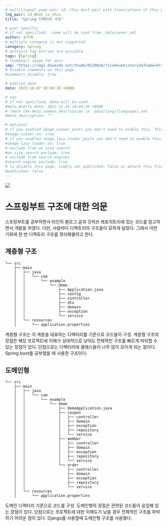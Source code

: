 ```yaml
---
# multilingual page pair id, this must pair with translations of this page. (This name must be unique)
lng_pair: id_What_is_this
title: "Spring 디렉터리 구조"

# post specific
# if not specified, .name will be used from _data/owner.yml
author: 공지혁
# multiple category is not supported
category: Spring
# multiple tag entries are possible
tags: [Spring]
# thumbnail image for post
img: "https://img1.daumcdn.net/thumb/R1280x0/?scode=mtistory2&fname=https%3A%2F%2Ft1.daumcdn.net%2Fcfile%2Ftistory%2F9941A1385B99240D2E"
# disable comments on this page
#comments_disable: true

# publish date
date: 2022-10-07 10:04:30 +0900

# seo
# if not specified, date will be used.
#meta_modify_date: 2022-11-25 10:04:30 +0900
# check the meta_common_description in _data/lang/[language].yml
#meta_description: ""

# optional
# if you enabled image_viewer_posts you don't need to enable this. This is only if image_viewer_posts = false
#image_viewer_on: true
# if you enabled image_lazy_loader_posts you don't need to enable this. This is only if image_lazy_loader_posts = false
#image_lazy_loader_on: true
# exclude from on site search
#on_site_search_exclude: true
# exclude from search engines
#search_engine_exclude: true
# to disable this page, simply set published: false or delete this file
#published: false
---
```

![](https://img1.daumcdn.net/thumb/R1280x0/?scode=mtistory2&fname=https%3A%2F%2Ft1.daumcdn.net%2Fcfile%2Ftistory%2F9941A1385B99240D2E)

# 스프링부트 구조에 대한 의문
스프링부트를 공부하면서 타인의 블로그 글과 깃허브 레포지토리에 있는 코드를 참고하면서 개발을 하였다.
다만, 사람마다 디렉토리의 구조들이 묘하게 달랐다. 그래서 이번 기회에 한 번 디렉토리 구조를 정리해볼려고 한다.

## 계층형 구조
```
└── src
    ├── main
    │   ├── java
    │   │   └── com
    │   │       └── example
    │   │           └── demo
    │   │               ├── Application.java
    │   │               ├── config
    │   │               ├── controller
    │   │               ├── dto
    │   │               ├── domain
    │   │               ├── exception
    │   │               └── service
    │   └── resources
    │       └── application.properties

```
계층형 구조는 각 계층을 대표하는 디렉터리를 기준으로 코드들이 구성. 계층형 구조의 장점은 해당 프로젝트에 이해가 상대적으로 낮아도 전체적인 구조를 빠르게 파악할 수 있는 장점이 있다. 단점으로는 디렉터리에 클래스들이 너무 많이 모이게 되는 점이다.
Spring boot를 공부했을 때 사용한 구조이다.

## 도메인형
```
└── src
    ├── main
    │   ├── java
    │   │   └── com
    │   │       └── example
    │   │           └── demo
    │   │               ├── DemoApplication.java
    │   │               ├── coupon
    │   │               │   ├── controller
    │   │               │   ├── domain
    │   │               │   ├── exception
    │   │               │   ├── repository
    │   │               │   └── service
    │   │               ├── member
    │   │               │   ├── controller
    │   │               │   ├── domain
    │   │               │   ├── exception
    │   │               │   ├── repository
    │   │               │   └── service
    │   │               └── order
    │   │                   ├── controller
    │   │                   ├── domain
    │   │                   ├── exception
    │   │                   ├── repository
    │   │                   └── service
    │   └── resources
    │       └── application.properties
```

도메인 디렉터리 기준으로 코드를 구성. 도메인형의 장점은 관련된 코드들이 응집해 있는 장점이 있다. 단점으로는 프로젝트에 대한 이해도가 낮을 경우 전체적인 구조를 파악하기 어려운 점이 있다.
Django를 사용할때 도메인형 구조를 사용했다.
